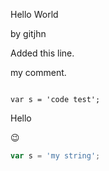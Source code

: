 Hello World

by gitjhn

Added this line.

my comment.


<code>
var s = 'code test';
</code>


Hello

:wink:


```js
var s = 'my string';
```
